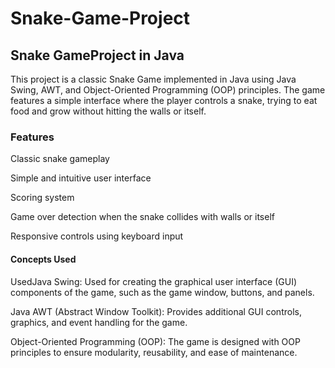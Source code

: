 # Snake-Game-Project


## Snake GameProject in Java
This project is a classic Snake Game implemented in Java using Java Swing, AWT, and Object-Oriented Programming (OOP) principles. The game features a simple interface where the player controls a snake, trying to eat food and grow without hitting the walls or itself.

### Features 
Classic snake gameplay

Simple and intuitive user interface

Scoring system

Game over detection when the snake collides with walls or itself

Responsive controls using keyboard input

#### Concepts Used
UsedJava Swing: Used for creating the graphical user interface (GUI) components of the game, such as the game window, buttons, and panels.

Java AWT (Abstract Window Toolkit): Provides additional GUI controls, graphics, and event handling for the game.

Object-Oriented Programming (OOP): The game is designed with OOP principles to ensure modularity, reusability, and ease of maintenance.
